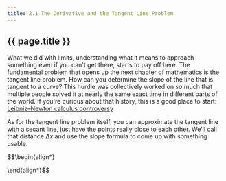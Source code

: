 ```yaml
---
title: 2.1 The Derivative and the Tangent Line Problem
---
```


## {{ page.title }}

What we did with limits, understanding what it means to approach something even if you can't get there, starts to pay off here. The fundamental problem that opens up the next chapter of mathematics is the tangent line problem. How can you determine the slope of the line that is tangent to a curve? This hurdle was collectively worked on so much that multiple people solved it at nearly the same exact time in different parts of the world. If you're curious about that history, this is a good place to start: [Leibniz–Newton calculus controversy](https://en.wikipedia.org/wiki/Leibniz%E2%80%93Newton_calculus_controversy)

As for the tangent line problem itself, you can approximate the tangent line with a secant line, just have the points really close to each other. We'll call that distance $\Delta x$ and use the slope formula to come up with something usable.

$$\begin{align*}

\end{align*}$$
